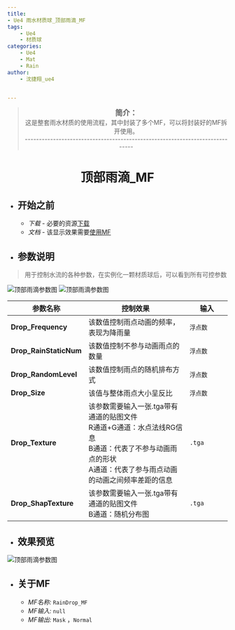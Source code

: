 ```yaml
---
title:
- Ue4 雨水材质球_顶部雨滴_MF
tags: 
    - Ue4
    - 材质球
categories:
    - Ue4
    - Mat
    - Rain
author:
    - 沈捷翔_ue4


---
```


> <center><big><b>简介：</b></big><br>这是整套雨水材质的使用流程，其中封装了多个MF，可以将封装好的MF拆开使用。<br>-----------------------------------------------------------------------------</center>



# <center><b>顶部雨滴_MF</b></center>

- ## <b>开始之前</b>
    - *下载* - 必要的资源[下载](https://nodesource.com/products/nsolid)
    - *文档* - 该显示效果需要[使用MF](https://docs.unrealengine.com/en-US/RenderingAndGraphics/Materials/Functions/Using/index.html)


- ## <b>参数说明</b>
> 用于控制水流的各种参数，在实例化一颗材质球后，可以看到所有可控参数
<!-- [![N|Solid](https://cldup.com/dTxpPi9lDf.thumb.png)](https://nodesource.com/products/nsolid) -->
![顶部雨滴参数图](/images/Drop/img-02-02.jpg "顶部雨滴节点连接图")
![顶部雨滴参数图](/images/Drop/img-02-01.jpg "顶部雨滴参数图")

| 参数名称 | 控制效果 | 输入 |
| ------ | ------ | ------ |
| **Drop_Frequency** | 该数值控制雨点动画的频率，表现为降雨量 |  `浮点数`  |
| **Drop_RainStaticNum** | 该数值控制不参与动画雨点的数量 |  `浮点数`  |
| **Drop_RandomLevel** | 该数值控制雨点的随机排布方式 |  `浮点数`  |
| **Drop_Size** | 该值与整体雨点大小呈反比 |  `浮点数`  |
| **Drop_Texture**| 该参数需要输入一张.tga带有通道的贴图文件<br>R通道+G通道：水点法线RG信息<br/>B通道：代表了不参与动画雨点的形状 <br/>A通道：代表了参与雨点动画的动画之间频率差距的信息<br/> |  `.tga`  |
| **Drop_ShapTexture** | 该参数需要输入一张.tga带有通道的贴图文件<br>B通道：随机分布图<br/> |  `.tga` |

- ## <b>效果预览</b>
![顶部雨滴参数图](/images/Drop/img-02.jpg "顶部雨滴参数图")




- ## <b>关于MF</b>
    - *MF名称:*  `RainDrop_MF`
    - *MF输入:*  `null`
    - *MF输出:*  `Mask` ，`Normal`






<style>
    table th:first-of-type {
    width: 30%;
    }
    table th:nth-of-type(2) {
        width: 50%;
    }
    table th:nth-of-type(3) {
        width: 30%;
    }
</style>
